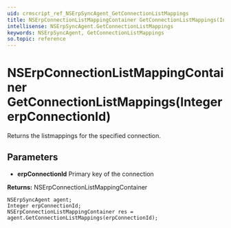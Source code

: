 ```yaml
---
uid: crmscript_ref_NSErpSyncAgent_GetConnectionListMappings
title: NSErpConnectionListMappingContainer GetConnectionListMappings(Integer erpConnectionId)
intellisense: NSErpSyncAgent.GetConnectionListMappings
keywords: NSErpSyncAgent, GetConnectionListMappings
so.topic: reference
---
```


# NSErpConnectionListMappingContainer GetConnectionListMappings(Integer erpConnectionId)

Returns the listmappings for the specified connection.

## Parameters

* **erpConnectionId** Primary key of the connection

**Returns:** NSErpConnectionListMappingContainer

```crmscript
NSErpSyncAgent agent;
Integer erpConnectionId;
NSErpConnectionListMappingContainer res = agent.GetConnectionListMappings(erpConnectionId);
```

